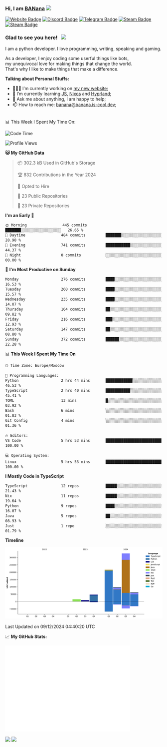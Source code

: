 ### Hi, I am <a href="https://banana.is-cool.dev" target="_blank">BANana</a> <img src="https://media.giphy.com/media/hvRJCLFzcasrR4ia7z/giphy.gif" width="25px">


[![Website Badge](https://img.shields.io/badge/Website-3b5998?style=for-the-badge&logo=google-chrome&logoColor=white)](https://banana.is-cool.dev)
[![Discord Badge](https://img.shields.io/badge/-Discord-424242?style=for-the-badge&logo=Discord&logoColor=white)](https://discord.gg/sQgHEERpqR)
[![Telegram Badge](https://img.shields.io/badge/-Telegram-0088cc?style=for-the-badge&logo=Telegram&logoColor=white)](https://t.me/BANanaD3V)
[![Steam Badge](https://img.shields.io/badge/-Steam-1b2838?style=for-the-badge&logo=Steam&logoColor=white)](https://steamcommunity.com/id/BANanaD3V/)
[![Steam Badge](https://img.shields.io/badge/-Reddit-ff6314?style=for-the-badge&logo=Reddit&logoColor=white)](https://www.reddit.com/user/BANanaD3V)

### Glad to see you here! &nbsp; ![](https://visitor-badge-reloaded.herokuapp.com/badge?page_id=BANanaD3V.BANanaD3V&style=for-the-badge)

I am a python developer. I love programming, writing, speaking and gaming.

As a developer, I enjoy coding some userful things like bots,
<br>my unequivocal love for making things that change the world. 
<br>That's why I like to make things that make a difference.
  

**Talking about Personal Stuffs:**

- 👨🏻‍💻 I’m currently working on [my new website](https://banana.is-cool.dev);
- 🚀 I’m currently learning [JS](https://js.org), [Nixos](https://nixos.org) and [Hyprland](https://hyprland.org);
- 💬 Ask me about anything, I am happy to help;
- 📫 How to reach me: banana@banana.is-cool.dev;

</br>
📊 This Week I Spent My Time On:

<!--START_SECTION:waka-->
![Code Time](http://img.shields.io/badge/Code%20Time-1%2C218%20hrs%2052%20mins-blue)

![Profile Views](http://img.shields.io/badge/Profile%20Views-0-blue)

**🐱 My GitHub Data** 

> 📦 302.3 kB Used in GitHub's Storage 
 > 
> 🏆 832 Contributions in the Year 2024
 > 
> 💼 Opted to Hire
 > 
> 📜 23 Public Repositories 
 > 
> 🔑 23 Private Repositories 
 > 
**I'm an Early 🐤** 

```text
🌞 Morning                445 commits         ███████░░░░░░░░░░░░░░░░░░   26.65 % 
🌆 Daytime                484 commits         ███████░░░░░░░░░░░░░░░░░░   28.98 % 
🌃 Evening                741 commits         ███████████░░░░░░░░░░░░░░   44.37 % 
🌙 Night                  0 commits           ░░░░░░░░░░░░░░░░░░░░░░░░░   00.00 % 
```
📅 **I'm Most Productive on Sunday** 

```text
Monday                   276 commits         ████░░░░░░░░░░░░░░░░░░░░░   16.53 % 
Tuesday                  260 commits         ████░░░░░░░░░░░░░░░░░░░░░   15.57 % 
Wednesday                235 commits         ████░░░░░░░░░░░░░░░░░░░░░   14.07 % 
Thursday                 164 commits         ██░░░░░░░░░░░░░░░░░░░░░░░   09.82 % 
Friday                   216 commits         ███░░░░░░░░░░░░░░░░░░░░░░   12.93 % 
Saturday                 147 commits         ██░░░░░░░░░░░░░░░░░░░░░░░   08.80 % 
Sunday                   372 commits         ██████░░░░░░░░░░░░░░░░░░░   22.28 % 
```


📊 **This Week I Spent My Time On** 

```text
🕑︎ Time Zone: Europe/Moscow

💬 Programming Languages: 
Python                   2 hrs 44 mins       ████████████░░░░░░░░░░░░░   46.53 % 
TypeScript               2 hrs 40 mins       ███████████░░░░░░░░░░░░░░   45.41 % 
TOML                     13 mins             █░░░░░░░░░░░░░░░░░░░░░░░░   03.92 % 
Bash                     6 mins              ░░░░░░░░░░░░░░░░░░░░░░░░░   01.83 % 
Git Config               4 mins              ░░░░░░░░░░░░░░░░░░░░░░░░░   01.36 % 

🔥 Editors: 
VS Code                  5 hrs 53 mins       █████████████████████████   100.00 % 

💻 Operating System: 
Linux                    5 hrs 53 mins       █████████████████████████   100.00 % 
```

**I Mostly Code in TypeScript** 

```text
TypeScript               12 repos            █████░░░░░░░░░░░░░░░░░░░░   21.43 % 
Nix                      11 repos            █████░░░░░░░░░░░░░░░░░░░░   19.64 % 
Python                   9 repos             ████░░░░░░░░░░░░░░░░░░░░░   16.07 % 
Java                     5 repos             ██░░░░░░░░░░░░░░░░░░░░░░░   08.93 % 
Just                     1 repo              ░░░░░░░░░░░░░░░░░░░░░░░░░   01.79 % 
```



**Timeline**

![Lines of Code chart](https://raw.githubusercontent.com/BANanaD3V/BANanaD3V/master/assets/bar_graph.png)


 Last Updated on 09/12/2024 04:40:20 UTC
<!--END_SECTION:waka-->


📈 **My GitHub Stats:**

<img alt="" width="400" src="https://github.com/BANanaD3V/BANanaD3V/blob/master/metrics.plugin.isocalendar.fullyear.svg">

<p>
  <img height="180em" src="https://github-readme-stats.vercel.app/api?username=BANanaD3V&show_icons=true&hide_border=true&&count_private=true&include_all_commits=true&theme=dark"/>
  <img height="180em" src="https://github-readme-stats.vercel.app/api/top-langs/?username=BAnanaD3V&show_icons=true&hide_border=true&layout=compact&langs_count=10&theme=dark"/>
</p>




